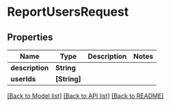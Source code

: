 # ReportUsersRequest

## Properties
Name | Type | Description | Notes
------------ | ------------- | ------------- | -------------
**description** | **String** |  | 
**userIds** | **[String]** |  | 

[[Back to Model list]](../README.md#documentation-for-models) [[Back to API list]](../README.md#documentation-for-api-endpoints) [[Back to README]](../README.md)


